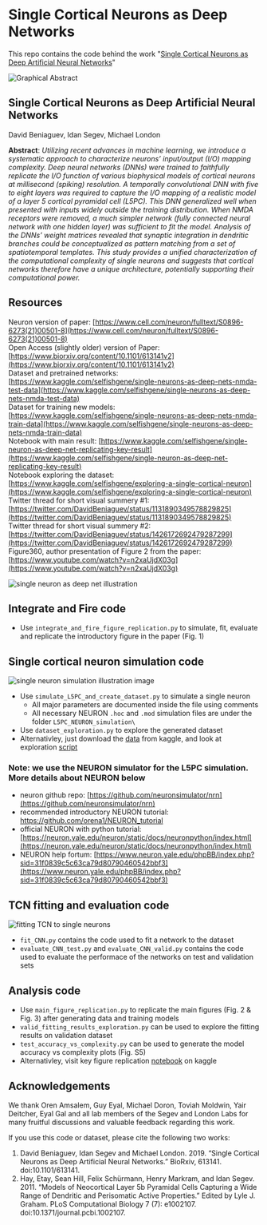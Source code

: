# Single Cortical Neurons as Deep Networks  
This repo contains the code behind the work "[Single Cortical Neurons as Deep Artificial Neural Networks](https://www.cell.com/neuron/fulltext/S0896-6273(21)00501-8)"  

![Graphical Abstract](https://i.im.ge/2021/08/13/mybwx.png)

## Single Cortical Neurons as Deep Artificial Neural Networks  
David Beniaguev, Idan Segev, Michael London

**Abstract**: *Utilizing recent advances in machine learning, we introduce a systematic approach to characterize neurons’ input/output (I/O) mapping complexity. Deep neural networks (DNNs) were trained to faithfully replicate the I/O function of various biophysical models of cortical neurons at millisecond (spiking) resolution. A temporally convolutional DNN with five to eight layers was required to capture the I/O mapping of a realistic model of a layer 5 cortical pyramidal cell (L5PC). This DNN generalized well when presented with inputs widely outside the training distribution. When NMDA receptors were removed, a much simpler network (fully connected neural network with one hidden layer) was sufficient to fit the model. Analysis of the DNNs’ weight matrices revealed that synaptic integration in dendritic branches could be conceptualized as pattern matching from a set of spatiotemporal templates. This study provides a unified characterization of the computational complexity of single neurons and suggests that cortical networks therefore have a unique architecture, potentially supporting their computational power.*

## Resources
Neuron version of paper: [https://www.cell.com/neuron/fulltext/S0896-6273(21)00501-8](https://www.cell.com/neuron/fulltext/S0896-6273(21)00501-8)  
Open Access (slightly older) version of Paper: [https://www.biorxiv.org/content/10.1101/613141v2](https://www.biorxiv.org/content/10.1101/613141v2)  
Dataset and pretrained networks: [https://www.kaggle.com/selfishgene/single-neurons-as-deep-nets-nmda-test-data](https://www.kaggle.com/selfishgene/single-neurons-as-deep-nets-nmda-test-data)  
Dataset for training new models: [https://www.kaggle.com/selfishgene/single-neurons-as-deep-nets-nmda-train-data](https://www.kaggle.com/selfishgene/single-neurons-as-deep-nets-nmda-train-data)  
Notebook with main result: [https://www.kaggle.com/selfishgene/single-neuron-as-deep-net-replicating-key-result](https://www.kaggle.com/selfishgene/single-neuron-as-deep-net-replicating-key-result)  
Notebook exploring the dataset: [https://www.kaggle.com/selfishgene/exploring-a-single-cortical-neuron](https://www.kaggle.com/selfishgene/exploring-a-single-cortical-neuron)  
Twitter thread for short visual summery #1: [https://twitter.com/DavidBeniaguev/status/1131890349578829825](https://twitter.com/DavidBeniaguev/status/1131890349578829825)  
Twitter thread for short visual summery #2: [https://twitter.com/DavidBeniaguev/status/1426172692479287299](https://twitter.com/DavidBeniaguev/status/1426172692479287299)  
Figure360, author presentation of Figure 2 from the paper: [https://www.youtube.com/watch?v=n2xaUjdX03g](https://www.youtube.com/watch?v=n2xaUjdX03g)  
  

![single neuron as deep net illustration](https://user-images.githubusercontent.com/11506338/77857795-71a27b00-7208-11ea-937a-74cb6e414281.PNG)  

## Integrate and Fire code
- Use `integrate_and_fire_figure_replication.py` to simulate, fit, evaluate and replicate the introductory figure in the paper (Fig. 1)

## Single cortical neuron simulation code
![single neuron simulation illustration image](https://pbs.twimg.com/media/D7U15SSXoAAM-Js?format=jpg&name=4096x4096)
- Use `simulate_L5PC_and_create_dataset.py` to simulate a single neuron
  - All major parameters are documented inside the file using comments  
  - All necessary NEURON `.hoc` and `.mod` simulation files are under the folder `L5PC_NEURON_simulation\`
- Use `dataset_exploration.py` to explore the generated dataset
- Alternativley, just download the [data](https://www.kaggle.com/selfishgene/single-neurons-as-deep-nets-nmda-test-data) from kaggle, and look at exploration [script](https://www.kaggle.com/selfishgene/exploring-a-single-cortical-neuron)

### Note: we use the NEURON simulator for the L5PC simulation. More details about NEURON below
- neuron github repo: [https://github.com/neuronsimulator/nrn](https://github.com/neuronsimulator/nrn)  
- recommended introductory NEURON tutorial: [https://github.com/orena1/NEURON_tutorial
](https://github.com/orena1/NEURON_tutorial)  
- official NEURON with python tutorial: [https://neuron.yale.edu/neuron/static/docs/neuronpython/index.html](https://neuron.yale.edu/neuron/static/docs/neuronpython/index.html)  
- NEURON help fortum: [https://www.neuron.yale.edu/phpBB/index.php?sid=31f0839c5c63ca79d80790460542bbf3](https://www.neuron.yale.edu/phpBB/index.php?sid=31f0839c5c63ca79d80790460542bbf3)  

## TCN fitting and evaluation code
![fitting TCN to single neurons](https://pbs.twimg.com/media/D7U4O3HWsAI2YKK?format=png&name=900x900)
- `fit_CNN.py` contains the code used to fit a network to the dataset  
- `evaluate_CNN_test.py` and `evaluate_CNN_valid.py` contains the code used to evaluate the performace of the networks on test and validation sets

## Analysis code
- Use `main_figure_replication.py` to replicate the main figures (Fig. 2 & Fig. 3) after generating data and training models
- `valid_fitting_results_exploration.py` can be used to explore the fitting results on validation dataset
- `test_accuracy_vs_complexity.py` can be used to generate the model accuracy vs complexity plots (Fig. S5)
- Alternativley, visit key figure replication [notebook](https://www.kaggle.com/selfishgene/single-neuron-as-deep-net-replicating-key-result) on kaggle


## Acknowledgements
We thank Oren Amsalem, Guy Eyal, Michael Doron, Toviah Moldwin, Yair Deitcher, Eyal Gal and all lab members of the Segev and London Labs for many fruitful discussions and valuable feedback regarding this work.

If you use this code or dataset, please cite the following two works:  

1. David Beniaguev, Idan Segev and Michael London. 2019. “Single Cortical Neurons as Deep Artificial Neural Networks.” BioRxiv, 613141. doi:10.1101/613141.
1. Hay, Etay, Sean Hill, Felix Schürmann, Henry Markram, and Idan Segev. 2011. “Models of Neocortical
Layer 5b Pyramidal Cells Capturing a Wide Range of Dendritic and Perisomatic Active Properties.”
Edited by Lyle J. Graham. PLoS Computational Biology 7 (7): e1002107.
doi:10.1371/journal.pcbi.1002107.
